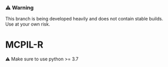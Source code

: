 ### :warning: Warning
This branch is being developed heavily and does not contain stable builds. Use at your own risk.



# MCPIL-R
:warning: Make sure to use python >= 3.7
